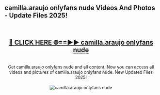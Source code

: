 <h2>camilla.araujo onlyfans nude Videos And Photos - Update Files 2025!</h2>
<br>
<div align="center">
<h2><a href="https://linkcuts.com/hfmhzwbr" rel="nofollow">🔴 CLICK HERE 🌐==►► camilla.araujo onlyfans nude</a></h2>
<br>
Get camilla.araujo onlyfans nude and all content. Now you can access all videos and pictures of camilla.araujo onlyfans nude. New Updated Files 2025!
<br>
<br>
<a href="https://linkcuts.com/hfmhzwbr" rel="nofollow" data-target="animated-image.originalLink"><img src="https://i.ibb.co.com/WyWwxjT/player-gif2.gif" alt="camilla.araujo onlyfans nude" style="max-width: 100%; display: inline-block;" data-target="animated-image.originalImage"></a>
</div>
<br>